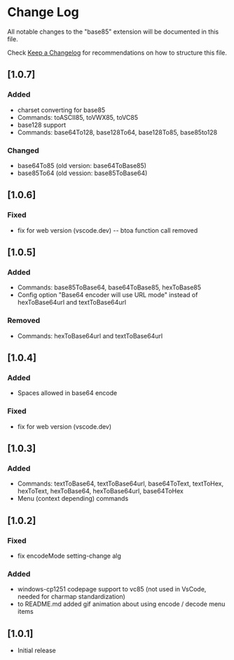 # Change Log

All notable changes to the "base85" extension will be documented in this file.

Check [Keep a Changelog](http://keepachangelog.com/) for recommendations on how to structure this file.

## [1.0.7]

### Added
 - charset converting for base85
 - Commands: toASCII85, toVWX85, toVC85
 - base128 support
 - Commands: base64To128, base128To64, base128To85, base85to128

### Changed
 - base64To85 (old version: base64ToBase85)
 - base85To64 (old vession: base85ToBase64)

## [1.0.6]

### Fixed

 - fix for web version (vscode.dev) -- btoa function call removed

## [1.0.5]

### Added

 - Commands: base85ToBase64, base64ToBase85, hexToBase85
 - Config option "Base64 encoder will use URL mode" instead of hexToBase64url and textToBase64url

### Removed

 - Commands: hexToBase64url and textToBase64url

## [1.0.4]

### Added

 - Spaces allowed in base64 encode

### Fixed

 - fix for web version (vscode.dev)


## [1.0.3]

### Added

 - Commands: textToBase64, textToBase64url, base64ToText, textToHex, hexToText, hexToBase64, hexToBase64url, base64ToHex
 - Menu (context depending) commands


## [1.0.2]

### Fixed

 - fix encodeMode setting-change alg

### Added

 - windows-cp1251 codepage support to vc85 (not used in VsCode, needed for charmap standardization)
 - to README.md added gif animation about using encode / decode menu items


## [1.0.1]

- Initial release